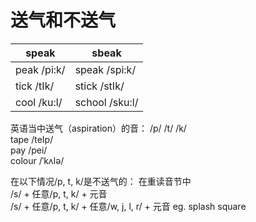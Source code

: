 # 送气和不送气
| speak            | sbeak            |
| ---------------- | ---------------- |
| peak /pi:k/      | speak  /spi:k/   |
| tick /tIk/       | stick  /stIk/    |
| cool /ku:l/      | school /sku:l/   |

英语当中送气（aspiration）的音： /p/ /t/ /k/    
tape /teIp/    
pay /pei/    
colour /ˈkʌlə/    

在以下情况/p, t, k/是不送气的： 在重读音节中    
/s/ + 任意/p, t, k/ + 元音    
/s/ + 任意/p, t, k/ + 任意/w, j, l, r/ + 元音
eg. splash  square    

  